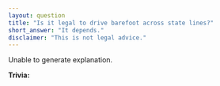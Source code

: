 ```yaml
---
layout: question
title: "Is it legal to drive barefoot across state lines?"
short_answer: "It depends."
disclaimer: "This is not legal advice."
---
```


Unable to generate explanation.

**Trivia:** 
